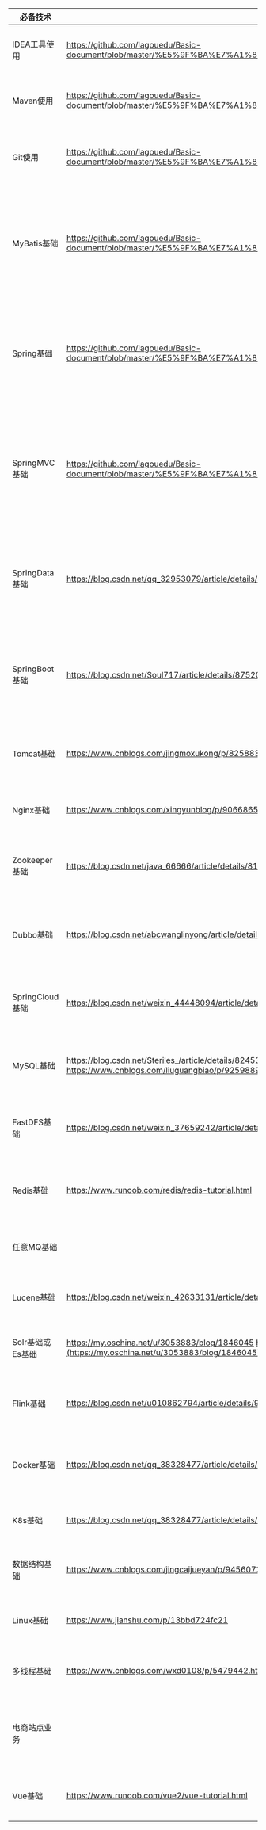 | **必备技术**     | **参考链接**                                                 | **所属阶段**                                 | **课前技能**                                                 |
| ---------------- | ------------------------------------------------------------ | -------------------------------------------- | ------------------------------------------------------------ |
| IDEA工具使用     | <https://github.com/lagouedu/Basic-document/blob/master/%E5%9F%BA%E7%A1%80%E6%96%87%E6%A1%A3/IDEA.md> | 程序员开发协作工具使用                       | 1、下载安装idea 2、idea构建maven分模块项目 3、集成mave、git 4、常用快捷 |
| Maven使用        | https://github.com/lagouedu/Basic-document/blob/master/%E5%9F%BA%E7%A1%80%E6%96%87%E6%A1%A3/Maven.md | 程序员开发协作工具使用                       | 1、下载安装配置 2、关联idea 3、常用命令 4、构建SSM分模块项目 |
| Git使用          | https://github.com/lagouedu/Basic-document/blob/master/%E5%9F%BA%E7%A1%80%E6%96%87%E6%A1%A3/Git.md | 程序员开发协作工具使用                       | 1、下载安装 2、命令行使用（创建添加修改上传更新解决冲突） 3、远程操作（上传下载） 4、idea中使用git |
| MyBatis基础      | <https://github.com/lagouedu/Basic-document/blob/master/%E5%9F%BA%E7%A1%80%E6%96%87%E6%A1%A3/MyBatis.md> | 第一阶段 开源框架源码剖析                    | 1、CRUD操作 2、两种Dao开发方式 3、SqlMapConfig.xml编写及理解 4、mappere.xml编写及理解 5、动态sql应用 6、多表关联查询 7、延长加载策略 8、xml和注解开发 |
| Spring基础       | <https://github.com/lagouedu/Basic-document/blob/master/%E5%9F%BA%E7%A1%80%E6%96%87%E6%A1%A3/Spring.md> | 第一阶段 开源框架源码剖析                    | 1、使用springIOC实现程序解耦合 2、注解方式实现 3、Spring对Junit的支持 4、理解spring的 ioc和aop 5、JdbcTemplate数据库操作工具使用 6、Spring声明式事务配置 7、常用注解应用 |
| SpringMVC基础    | <https://github.com/lagouedu/Basic-document/blob/master/%E5%9F%BA%E7%A1%80%E6%96%87%E6%A1%A3/SpringMVC.md> | 第一阶段 开源框架源码剖析                    | 1、RequestMapping使用 2、请求参数绑定（接收） 3、Controller方法（Handler）的返回值 4、常用注解应用 5、SpringMVC的Restful风格 6、Json数据交互 7、SpringMVC实现文件上传 8、SSM整合 |
| SpringData基础   | https://blog.csdn.net/qq_32953079/article/details/79493541   | 第一阶段 开源框架源码剖析                    | 1、实现crud操作 2、实现查询操作   1）使用默认提供的方法   2）使用JPQL查询   3）原生的Sql   4）使用方法名创建查询 3、使用Specification查询 4、多表关联查询 |
| SpringBoot基础   | https://blog.csdn.net/Soul717/article/details/87520084       | 第一阶段 开源框架源码剖析                    | 1、搭建SpringBoot的环境 2、完成application.properties配置文件的配置 3、完成application.yml配置文件的配置 4、集成Mybatis、Junit、SpringDateJPA |
| Tomcat基础       | https://www.cnblogs.com/jingmoxukong/p/8258837.html?utm_source=gold_browser_extension | 第二阶段 Web服务器深度应用及调优             | 1、下载及安装配置 2、了解目录结构 3、常见配置（端口修改..） 4、集成idea及项目运行 |
| Nginx基础        | https://www.cnblogs.com/xingyunblog/p/9066865.html           | 第二阶段 Web服务器深度应用及调优             | 1、正向和反向代理理解 2、Nginx与负载均衡的联系？ 3、下载安装 |
| Zookeeper基础    | https://blog.csdn.net/java_66666/article/details/81015302    | 第三阶段  分布式架构设计&微服务深入剖析      | 1、分布式服务框架理解 2、下载安装 3、理解四个类型和监听机制  |
| Dubbo基础        | https://blog.csdn.net/abcwanglinyong/article/details/81906027 | 第三阶段  分布式架构设计&微服务深入剖析      | 1、dubbo原理理解 2、和zookeeper实现分布式 3、编写demo实现RPC 4、dubbo-admin管理控制台安装使用 |
| SpringCloud基础  | https://blog.csdn.net/weixin_44448094/article/details/88535475 | 第三阶段  分布式架构设计&微服务深入剖析      | 1、Eureka使用及理解 2、PRC远程调用的方法（rest/Feigin） 3、Zuul使用及理解 4、Hystrix的作用及理解 |
| MySQL基础        | https://blog.csdn.net/Steriles_/article/details/82453949 https://www.cnblogs.com/liuguangbiao/p/9259889.html(https://blog.csdn.net/Steriles_/article/details/82453949) | 第四阶段  大型分布式存储系统架构进阶         | 1、下载安装 2、MySQL的常见命令 3、MySQL的语法规范 4、CRUD操作，三表联查 |
| FastDFS基础      | https://blog.csdn.net/weixin_37659242/article/details/81166901 | 第四阶段  大型分布式存储系统架构进阶         | 1、下载安装 2、FastDFS上传下载流程 3、demo实现将本地图片上传至图片服务器，并在控制台打印url |
| Redis基础        | https://www.runoob.com/redis/redis-tutorial.html             | 第五阶段  大型分布式系统缓存架构进阶         | 1、下载安装 2、数据类型及优缺点 3、常见命令 4、持久化方式及优缺点 5、Jedis实现存取数据 |
| 任意MQ基础       |                                                              | 第六阶段  分布式消息服务中间件进阶           | 1、下载安装 2、理解消息中间件 3、基于Spring的使用 4、demo实现生产和消费 |
| Lucene基础       | https://blog.csdn.net/weixin_42633131/article/details/82873731 | 第七阶段 分布式搜索引擎进阶                  | 1、下载安装 2、理解创建索引的流程 3、理解Document、Field、Directory、分词器 |
| Solr基础或Es基础 | https://my.oschina.net/u/3053883/blog/1846045 https://www.cnblogs.com/sunsky303/p/9438737.html](https://my.oschina.net/u/3053883/blog/1846045) | 第七阶段 分布式搜索引擎进阶                  | 1、下载安装配置 2、通过客户端API实现数据CRUD                 |
| Flink基础        | https://blog.csdn.net/u010862794/article/details/90025104    | 第八阶段  分布式实时流式计算引擎Flink        | 1、下载安装配置 2、Flink 中的核心概念理解 3、基础组件了解    |
| Docker基础       | https://blog.csdn.net/qq_38328477/article/details/86712892   | 第九阶段  容器技术&CI/CD、DevOps             | 1、下载安装配置 2、理解镜像(Image)、容器(Container)、仓库(Repository) 3、基础常用命令 |
| K8s基础          | https://blog.csdn.net/qq_38328477/article/details/86712892   | 第九阶段  容器技术&CI/CD、DevOps             |                                                              |
| 数据结构基础     | https://www.cnblogs.com/jingcaijueyan/p/9456072.html         | 第十阶段  底层调优与算法深入                 | 1、栈和队列理解 2、树和二叉树理解                            |
| Linux基础        | https://www.jianshu.com/p/13bbd724fc21                       | 第十阶段  底层调优与算法深入                 | 1、下载安装配置 2、基础常用命令                              |
| 多线程基础       | https://www.cnblogs.com/wxd0108/p/5479442.html               | 第十阶段  底层调优与算法深入                 | 1、创建方式及优缺点 2、多线程的状态及互相转换的方法          |
| 电商站点业务     |                                                              | 第十一阶段  大型互联网项目实战和业务解决方案 | 1、理解电商业务流程                                          |
| Vue基础          | https://www.runoob.com/vue2/vue-tutorial.html                |                                              | 1、MVVM模式理解  2、常用系统指令 3、axios ajax操作 4、可以看懂别人的html |

